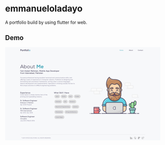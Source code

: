 # emmanueloladayo

A portfolio build by using flutter for web.

## Demo

<p>
  <img src="screenshots/portfolio.png">
</p>

